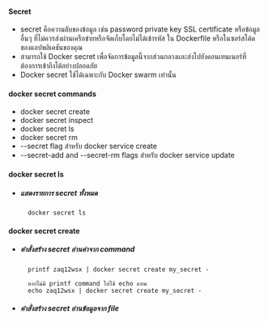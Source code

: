 #### Secret

- secret คือความลับของข้อมูล เช่น password private key SSL certificate หรือข้อมูลอื่นๆ ที่ไม่ควรส่งผ่านเครือข่ายหรือจัดเก็บโดยไม่ได้เข้ารหัส ใน Dockerfile หรือในซอร์สโค้ดของแอปพลิเคชันของคุณ
- สามารถใช้ Docker secret เพื่อจัดการข้อมูลนี้จากส่วนกลางและส่งไปยังคอนเทนเนอร์ที่ต้องการเข้าถึงได้อย่างปลอดภัย
- Docker secret ใช้ได้เฉพาะกับ Docker swarm เท่านั้น

#### docker secret commands

- docker secret create
- docker secret inspect
- docker secret ls
- docker secret rm
- --secret flag สำหรับ docker service create
- --secret-add and --secret-rm flags สำหรับ docker service update

#### docker secret ls

- ##### แสดงรายการ secret ทั้งหมด

        docker secret ls
    
#### docker secret create

- ##### คำสั่งสร้าง secret อ่านค่าจาก command 

    
        printf zaq12wsx | docker secret create my_secret -
    
        หากไม่มี printf command ให่ใช้ echo แทน
        echo zaq12wsx | docker secret create my_secret -
    
- ##### คำสั่งสร้าง secret อ่านข้อมูลจาก file
